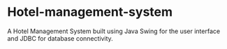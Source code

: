 # Hotel-management-system
A Hotel Management System built using Java Swing for the user interface and JDBC for database connectivity.
